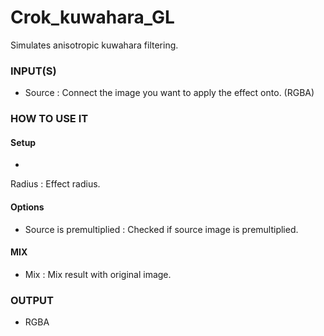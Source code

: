 # Crok_kuwahara_GL

Simulates anisotropic kuwahara filtering.

### INPUT(S)
* Source : Connect the image you want to apply the effect onto. (RGBA)

### HOW TO USE IT

#### Setup

* 
Radius : Effect radius.

#### Options

* Source is premultiplied : Checked if source image is premultiplied.

#### MIX

* Mix : Mix result with original image.

### OUTPUT
* RGBA